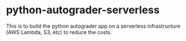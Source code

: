 # python-autograder-serverless

This is to build the python autograder app on a serverless infrastructure (AWS Lambda, S3, etc) to reduce the costs.
